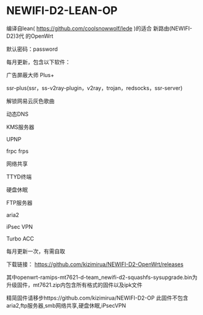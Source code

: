 # NEWIFI-D2-LEAN-OP
编译自lean( https://github.com/coolsnowwolf/lede )的适合 新路由(NEWIFI-D2)3代 的OpenWrt

默认密码：password

每月更新，包含以下软件：

广告屏蔽大师 Plus+

ssr-plus(ssr，ss-v2ray-plugin，v2ray，trojan，redsocks，ssr-server)

解锁网易云灰色歌曲

动态DNS

KMS服务器

UPNP

frpc
frps

网络共享

TTYD终端

硬盘休眠

FTP服务器

aria2

iPsec VPN

Turbo ACC

每月更新一次，有需自取

下载链接： https://github.com/kizimirua/NEWIFI-D2-OpenWrt/releases

其中openwrt-ramips-mt7621-d-team_newifi-d2-squashfs-sysupgrade.bin为升级固件，mt7621.zip内包含所有格式的固件以及ipk文件

精简固件请移步https://github.com/kizimirua/NEWIFI-D2-OP 此固件不包含aria2,ftp服务器,smb网络共享,硬盘休眠,iPsecVPN

